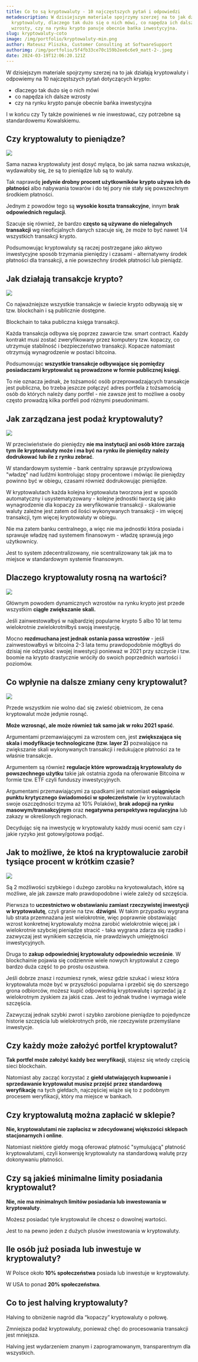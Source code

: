 ```yaml
---
title: Co to są kryptowaluty - 10 najczęstszych pytań i odpowiedzi
metadescription: W dzisiejszym materiale spojrzymy szerzej na to jak działają
  kryptowaluty, dlaczego tak dużo się o nich mówi, co napędza ich dalsze
  wzrosty, czy na rynku krypto panuje obecnie bańka inwestycyjna.
slug: kryptowaluty-coto
image: /img/portfolio/kryptowaluty-min.png
author: Mateusz Pliszka, Customer Consulting at SoftwareSupport
authorimg: /img/portfolio/5f4fb33ce70c159b2ee6c6e9_matt-2-.jpeg
date: 2024-03-19T12:06:20.121Z
---
```

W dzisiejszym materiale spojrzymy szerzej na to jak działają kryptowaluty i odpowiemy na 10 najczęstszych pytań dotyczących krypto:

* dlaczego tak dużo się o nich mówi
* co napędza ich dalsze wzrosty 
* czy na rynku krypto panuje obecnie bańka inwestycyjna

I w końcu czy Ty także powinieneś w nie inwestować, czy potrzebne są standardowemu Kowalskiemu.

## **Czy kryptowaluty to pieniądze?**

![](https://news.softwaresupp.com/img/portfolio/pieniadz-min.png)

Sama nazwa kryptowaluty jest dosyć myląca, bo jak sama nazwa wskazuje, wydawałoby się, że są to pieniądze lub są to waluty.

Tak naprawdę **jedynie drobny procent użytkowników krypto używa ich do płatności** albo nabywania towarów i do tej pory nie stały się powszechnym środkiem płatności. 

Jednym z powodów tego są **wysokie koszta transakcyjne**, innym **brak odpowiednich regulacji**.

Szacuje się również, że bardzo **często są używane do nielegalnych transakcji** wg nieoficjalnych danych szacuje się, że może to być nawet 1/4 wszystkich transakcji krypto.

Podsumowując kryptowaluty są raczej postrzegane jako aktywo inwestycyjne sposób trzymania pieniędzy i czasami - alternatywny środek płatności dla transakcji, a nie powszechny środek płatności lub pieniądz.

## **Jak działają transakcje krypto?**

![](https://news.softwaresupp.com/img/portfolio/transakcje-min.png)

Co najważniejsze wszystkie transakcje w świecie krypto odbywają się w tzw. blockchain i są publicznie dostępne.

Blockchain to taka publiczna księga transakcji.

Każda transakcja odbywa się poprzez zawarcie tzw. smart contract. Każdy kontrakt musi zostać zweryfikowany przez komputery tzw. kopaczy, co utrzymuje stabilność i bezpieczeństwo transakcji. Kopacze natomiast otrzymują wynagrodzenie w postaci bitcoina.

Podsumowując **wszystkie transakcje odbywające się pomiędzy posiadaczami kryptowalut są prowadzone w formie publicznej księgi**. 

To nie oznacza jednak, że tożsamość osób przeprowadzających transakcje jest publiczna, bo trzeba jeszcze połączyć adres portfela z tożsamością osób do których należy dany portfel - nie zawsze jest to możliwe a osoby często prowadzą kilka portfeli pod różnymi pseudonimami.

## **Jak zarządzana jest podaż kryptowaluty?**

![](https://news.softwaresupp.com/img/portfolio/supply-min.png)

W przeciwieństwie do pieniędzy **nie ma instytucji ani osób które zarzają tym ile kryptowaluty może i ma być na rynku ile pieniędzy należy dodrukować lub ile z rynku zebrać**.

W standardowym systemie - bank centralny sprawuje przysłowiową "władzę" nad ludźmi kontrolując stopy procentowe i mówiąc ile pieniędzy powinno być w obiegu, czasami również dodrukowując pieniądze.

W kryptowalutach każda kolejna kryptowaluta tworzona jest w sposób automatyczny i usystematyzowany - kolejne jednostki tworzą się jako wynagrodzenie dla kopaczy za weryfikowanie transakcji - skalowanie waluty zależne jest zatem od ilości wykonywanych transakcji - im więcej transakcji, tym więcej kryptowaluty w obiegu.

Nie ma zatem banku centralnego, a więc nie ma jednostki która posiada i sprawuje władzę nad systemem finansowym - władzę sprawują jego użytkownicy.

Jest to system zdecentralizowany, nie scentralizowany tak jak ma to miejsce w standardowym systemie finansowym.

## **Dlaczego kryptowaluty rosną na wartości?**

![](https://news.softwaresupp.com/img/portfolio/wzrost-min.png)

Głównym powodem dynamicznych wzrostów na rynku krypto jest przede wszystkim **ciągłe zwiększanie skali.** 

Jeśli zainwestowałbyś w najbardziej popularne krypto 5 albo 10 lat temu wielokrotnie zwielokrotniłbyś swoją inwestycję.

Mocno **rozdmuchana jest jednak ostania passa wzrostów** - jeśli zainwestowałbyś w bitcoina 2-3 lata temu prawdopodobnie mógłbyś do dzisiaj nie odzyskać swojej inwestycji ponieważ w 2021 przy szczycie i tzw. boomie na krypto drastycznie wróciły do swoich poprzednich wartości i poziomów.

## **Co wpłynie na dalsze zmiany ceny kryptowalut?**

![](https://news.softwaresupp.com/img/portfolio/cena-min.png)

Przede wszystkim nie wolno dać się zwieść obietnicom, że cena kryptowalut może jedynie rosnąć.

**Może wzrosnąć, ale może również tak samo jak w roku 2021 spaść**.

Argumentami przemawiającymi za wzrostem cen, jest **zwiększająca się skala i modyfikacje technologiczne (tzw. layer 2)** pozwalające na zwiększanie skali wykonywanych transakcji i redukujące płatności za te właśnie transakcje. 

Argumentem są również **regulacje które wprowadzają kryptowaluty do powszechnego użytku** takie jak ostatnia zgoda na oferowanie Bitcoina w formie tzw. ETF czyli funduszy inwestycyjnych.

Argumentami przemawiającymi za spadkami jest natomiast **osiągnięcie punktu krytycznego świadomości w społeczeństwie** (w kryptowalutach swoje oszczędności trzyma aż 10% Polaków), **brak adopcji na rynku masowym/transakcyjnym** oraz **negatywna perspektywa regulacyjna** lub zakazy w określonych regionach.

Decydując się na inwestycję w kryptowaluty każdy musi ocenić sam czy i jakie ryzyko jest gotowy/gotowa podjąć.

## **Jak to możliwe, że ktoś na kryptowalucie zarobił tysiące procent w krótkim czasie?**

![](https://news.softwaresupp.com/img/portfolio/dzwignia-min.png)

Są 2 możliwości szybkiego i dużego zarobku na kryotowalutach, które są możliwe, ale jak zawsze mało prawdopodobne i wiele zależy od szczęścia.

Pierwsza to **uczestnictwo w obstawianiu zamiast rzeczywistej inwestycji w kryptowalutę**, czyli granie na tzw. **dźwigni**. W takim przypadku wygrana lub strata przemnażana jest wielokrotnie, więc poprawnie obstawiając wzrost konkretnej kryptowaluty można zarobić wielokrotnie więcej jak i wielokrotnie szybciej pieniądze stracić - taka wygrana zdarza się rzadko i zazwyczaj jest wynikiem szczęścia, nie prawdziwych umiejętności inwestycyjnych.

Druga to **zakup odpowiedniej kryptowaluty odpowiednio wcześnie**. W blockchainie pojawia się codziennie wiele nowych kryptowalut z czego bardzo duża część to po prostu oszustwa.

Jeśli dobrze znasz i rozumiesz rynek, wiesz gdzie szukać i wiesz która kryptowaluta może być w przyszłości popularna i przebić się do szerszego grona odbiorców, możesz kupić odpowiednią kryptowalutę i sprzedać ją z wielokrotnym zyskiem za jakiś czas. Jest to jednak trudne i wymaga wiele szczęścia.

Zazwyczaj jednak szybki zwrot i szybko zarobione pieniądze to pojedyncze historie szczęścia lub wielokrotnych prób, nie rzeczywiste przemyślane inwestycje.

## **Czy każdy może założyć portfel kryptowalut?**

**Tak portfel może założyć każdy bez weryfikacji**, stajesz się wtedy częścią sieci blockchain.

Natomiast aby zacząć korzystać z **giełd ułatwiających kupwoanie i sprzedawanie kryptowalut musisz przejść przez standardową weryfikację** na tych giełdach, najczęściej wiąże się to z podobnym procesem weryfikacji, który ma miejsce w bankach.

## **Czy kryptowalutą można zapłacić w sklepie?**

**Nie, kryptowalutami nie zapłacisz w zdecydowanej większości sklepach stacjonarnych i online**.

Natomiast niektóre giełdy mogą oferować płatność "symulującą" płatność kryptowalutami, czyli konwersję kryptowaluty na standardową walutę przy dokonywaniu płatności.

## **Czy są jakieś minimalne limity posiadania kryptowalut?**

**Nie, nie ma minimalnych limitów posiadania lub inwestowania w kryptowaluty**.

Możesz posiadać tyle kryptowalut ile chcesz o dowolnej wartości.

Jest to na pewno jeden z dużych plusów inwestowania w kryptowaluty.

## **Ile osób już posiada lub inwestuje w kryptowaluty?**

W Polsce około **10% społeczeństwa** posiada lub inwestuje w kryptowaluty.

W USA to ponad **20% społeczeństwa**.

## **Co to jest halving kryptowaluty?**

Halving to obniżenie nagród dla “kopaczy” kryptowaluty o połowę.

Zmniejsza podaż kryptowaluty, ponieważ chęć do procesowania transakcji jest mniejsza.

Halving jest wydarzeniem znanym i zaprogramowanym, transparentnym dla wszystkich.